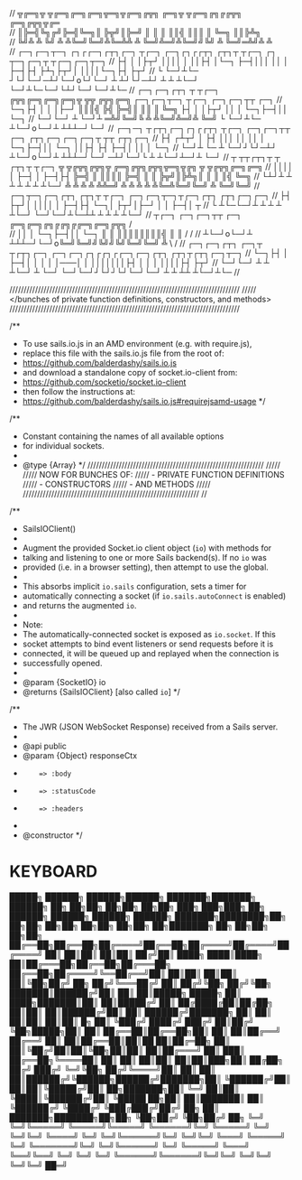 //  ╦╔═╗╦  ╦╔═╗╔═╗╔═╗╦═╗╦╔═╗╔╦╗  ╔═╗╦  ╦╔═╗╔╗╔╔╦╗  ╔═╗╔╦╗╦╔═                  
//  ║╠═╣╚╗╔╝╠═╣╚═╗║  ╠╦╝║╠═╝ ║   ║  ║  ║║╣ ║║║ ║   ╚═╗ ║║╠╩╗                  
// ╚╝╩ ╩ ╚╝ ╩ ╩╚═╝╚═╝╩╚═╩╩   ╩   ╚═╝╩═╝╩╚═╝╝╚╝ ╩   ╚═╝═╩╝╩ ╩                  
// ┌─┐┌─┐┬─┐  ┌┐┌┌─┐┌┬┐┌─┐  ┬┌─┐  ┌─┐┌┐┌┌┬┐  ┌┬┐┬ ┬┌─┐  ┌┐ ┬─┐┌─┐┬ ┬┌─┐┌─┐┬─┐ 
// ├┤ │ │├┬┘  ││││ │ ││├┤   │└─┐  ├─┤│││ ││   │ ├─┤├┤   ├┴┐├┬┘│ ││││└─┐├┤ ├┬┘ 
// └  └─┘┴└─  ┘└┘└─┘─┴┘└─┘o└┘└─┘  ┴ ┴┘└┘─┴┘   ┴ ┴ ┴└─┘  └─┘┴└─└─┘└┴┘└─┘└─┘┴└─ 
// ┌─┐┌─┐┌┬┐  ┬ ┬┌─┐  ╔╦╗╔═╗╔═╗╔═╗╦ ╦╦ ╔╦╗╔═╗  ┌─┐┌─┐┬─┐  ┬┌─┐ ┌─┐┌─┐┬┬  ┌─┐
// └─┐├┤  │   │ │├─┘   ║║║╣ ╠╣ ╠═╣║ ║║  ║ ╚═╗  ├┤ │ │├┬┘  ││ │ └─┐├─┤││  └─┐
// └─┘└─┘ ┴   └─┘┴    ═╩╝╚═╝╚  ╩ ╩╚═╝╩═╝╩ ╚═╝  └  └─┘┴└─  ┴└─┘o└─┘┴ ┴┴┴─┘└─┘
// ┌─┐─┐ ┬┌┬┐┌─┐┌┐┌┌┬┐  ┬┌─┐ ┌─┐┌─┐┬┬  ┌─┐  ┌┬┐┌─┐┌─┐┌─┐┬ ┬┬ ┌┬┐┌─┐
// ├┤ ┌┴┬┘ │ ├┤ │││ ││  ││ │ └─┐├─┤││  └─┐   ││├┤ ├┤ ├─┤│ ││  │ └─┐
// └─┘┴ └─ ┴ └─┘┘└┘─┴┘  ┴└─┘o└─┘┴ ┴┴┴─┘└─┘  ─┴┘└─┘└  ┴ ┴└─┘┴─┘┴ └─┘
// ┬ ┬┬┌┬┐┬ ┬  ┌┬┐┬ ┬┌─┐  ╦ ╦╔╦╗╔╦╗╦    ╔═╗╔╦╗╔╦╗╦═╗╦╔╗ ╦ ╦╔╦╗╔═╗╔═╗
// ││││ │ ├─┤   │ ├─┤├┤   ╠═╣ ║ ║║║║    ╠═╣ ║  ║ ╠╦╝║╠╩╗║ ║ ║ ║╣ ╚═╗
// └┴┘┴ ┴ ┴ ┴   ┴ ┴ ┴└─┘  ╩ ╩ ╩ ╩ ╩╩═╝  ╩ ╩ ╩  ╩ ╩╚═╩╚═╝╚═╝ ╩ ╚═╝╚═╝
// ┌─┐┬─┐┌─┐┌┬┐  ┌┬┐┬ ┬┌─┐  ┌─┐┌─┐┬─┐┬┌─┐┌┬┐  ┌┬┐┌─┐┌─┐
// ├┤ ├┬┘│ ││││   │ ├─┤├┤   └─┐│  ├┬┘│├─┘ │    │ ├─┤│ ┬
// └  ┴└─└─┘┴ ┴   ┴ ┴ ┴└─┘  └─┘└─┘┴└─┴┴   ┴    ┴ ┴ ┴└─┘
// ┬┌─┐ ┌─┐┌─┐┬┬  ┌─┐ ╔═╗╔═╗╔╗╔╔╗╔╔═╗╔═╗╔╦╗  /  \
// ││ │ └─┐├─┤││  └─┐ ║  ║ ║║║║║║║║╣ ║   ║  /   /
// ┴└─┘o└─┘┴ ┴┴┴─┘└─┘o╚═╝╚═╝╝╚╝╝╚╝╚═╝╚═╝ ╩  \  /
// ┌─┐┌─┐┌┬┐  ┌─┐┬ ┬┌┬┐┌─┐   ┌─┐┌─┐┌┐┌┌┐┌┌─┐┌─┐┌┬┐  ┌┬┐┬┌┬┐┌─┐┬─┐
// └─┐├┤  │   ├─┤│ │ │ │ │───│  │ │││││││├┤ │   │    │ ││││├┤ ├┬┘
// └─┘└─┘ ┴   ┴ ┴└─┘ ┴ └─┘   └─┘└─┘┘└┘┘└┘└─┘└─┘ ┴    ┴ ┴┴ ┴└─┘┴└─
// 




/////////////////////////////////////////////////////////////////////////////////
///// </bunches of private function definitions, constructors, and methods>
/////////////////////////////////////////////////////////////////////////////////

/**
 * To use sails.io.js in an AMD environment (e.g. with require.js),
 * replace this file with the sails.io.js file from the root of:
 * https://github.com/balderdashy/sails.io.js
 * and download a standalone copy of socket.io-client from:
 * https://github.com/socketio/socket.io-client
 * then follow the instructions at:
 * https://github.com/balderdashy/sails.io.js#requirejsamd-usage
 */

/**
* Constant containing the names of all available options
* for individual sockets.
*
* @type {Array}
*/
//////////////////////////////////////////////////////////////
/////
///// NOW FOR BUNCHES OF:
/////  - PRIVATE FUNCTION DEFINITIONS
/////  - CONSTRUCTORS
/////  - AND METHODS
/////
//////////////////////////////////////////////////////////////
//

/**
* SailsIOClient()
*
* Augment the provided Socket.io client object (`io`) with methods for
* talking and listening to one or more Sails backend(s).  If no `io` was
* provided (i.e. in a browser setting), then attempt to use the global.
*
* This absorbs implicit `io.sails` configuration, sets a timer for
* automatically connecting a socket (if `io.sails.autoConnect` is enabled)
* and returns the augmented `io`.
*
* Note:
* The automatically-connected socket is exposed as `io.socket`.  If this
* socket attempts to bind event listeners or send requests before it is
* connected, it will be queued up and replayed when the connection is
* successfully opened.
*
* @param {SocketIO} io
* @returns {SailsIOClient} [also called `io`]
*/

/**
* The JWR (JSON WebSocket Response) received from a Sails server.
*
* @api public
* @param  {Object}  responseCtx
*         => :body
*         => :statusCode
*         => :headers
*
* @constructor
*/

# KEYBOARD
 █████╗ ██████╗  ██████╗██████╗ ███████╗███████╗ ██████╗ ██╗  ██╗██╗     ██╗██╗  ██╗██╗     ███╗   ███╗███╗   ██╗ ██████╗ ██████╗  ██████╗  ██████╗ ███████╗████████╗██╗   ██╗██╗   ██╗██╗    ██╗██╗  ██╗██╗   ██╗███████╗           ██╗  ██╗██╗         ██╗██╗ 
██╔══██╗██╔══██╗██╔════╝██╔══██╗██╔════╝██╔════╝██╔════╝ ██║  ██║██║     ██║██║ ██╔╝██║     ████╗ ████║████╗  ██║██╔═══██╗██╔══██╗██╔═══██╗ ██╔══██╗██╔════╝╚══██╔══╝██║   ██║██║   ██║██║    ██║╚██╗██╔╝ ██╗ ██╔╝╚═══██╔╝           ██║ ██╔╝╚██╗       ██╔╝╚██╗
███████║██████╔╝██║     ██║  ██║█████╗  █████╗  ██║ ████╗███████║██║     ██║█████╔╝ ██║     ██╔████╔██║██╔██╗ ██║██║   ██║██████╔╝██║   ██║ ██████╔╝███████╗   ██║   ██║   ██║██║   ██║██║ █╗ ██║ ╚███╔╝   ████╔╝   ███╔╝            ██║██╔╝  ╚██╗█████╗██║  ██║
██╔══██║██╔══██╗██║     ██║  ██║██╔══╝  ██╔══╝  ██║   ██║██╔══██║██║██   ██║██╔═██╗ ██║     ██║╚██╔╝██║██║╚██╗██║██║   ██║██╔═══╝ ██║  ███║ ██╔══██╗╚════██║   ██║   ██║   ██║██║   ██║██║███╗██║ ██╔██╗    ██╔╝   ███╔╝             ╚═╝╚██╗  ██╔╝╚════╝██║  ██║
██║  ██║██████╔╝╚██████╗██████╔╝███████╗██║     ╚██████╔╝██║  ██║██║╚█████╔╝██║  ██╗███████╗██║ ╚═╝ ██║██║ ╚████║╚██████╔╝██║     ╚█████ ██╗██║  ██║███████║   ██║   ╚██████╔╝ ╚████╔╝ ╚███╔███╔╝██╔╝ ██╗   ██║   ███████╗███████╗██╗██╗ ╚██╗██╔╝       ╚██╗██╔╝ ██╗
╚═╝  ╚═╝╚═════╝  ╚═════╝╚═════╝ ╚══════╝╚═╝      ╚═════╝ ╚═╝  ╚═╝╚═╝ ╚════╝ ╚═╝  ╚═╝╚══════╝╚═╝     ╚═╝╚═╝  ╚═══╝ ╚═════╝ ╚═╝      ╚═══════╝╚═╝  ╚═╝╚══════╝   ╚═╝    ╚═════╝   ╚═══╝   ╚══╝╚══╝ ╚═╝  ╚═╝   ╚═╝   ╚══════╝╚══════╝╚═╝╚═╝  ╚═╝╚═╝         ╚═╝╚═╝ ██═╝
